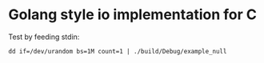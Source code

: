 # Golang style io implementation for C

Test by feeding stdin:

```
dd if=/dev/urandom bs=1M count=1 | ./build/Debug/example_null
```
